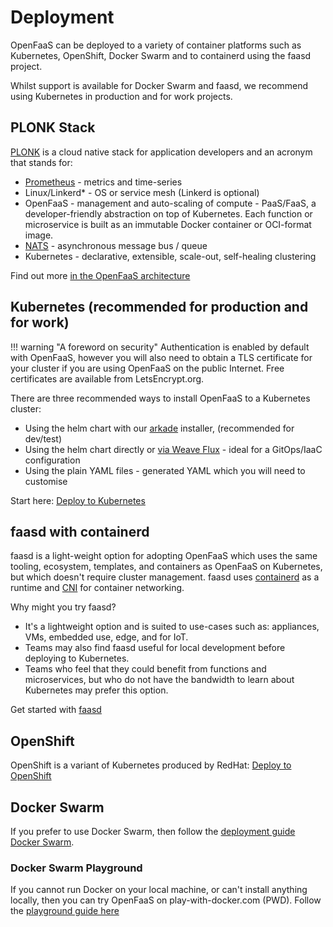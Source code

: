 # Deployment

OpenFaaS can be deployed to a variety of container platforms such as Kubernetes, OpenShift, Docker Swarm and to containerd using the faasd project.

Whilst support is available for Docker Swarm and faasd, we recommend using Kubernetes in production and for work projects.

## PLONK Stack

[PLONK](https://blog.alexellis.io/getting-started-with-the-plonk-stack-and-serverless/) is a cloud native stack for application developers and an acronym that stands for:

* [Prometheus](https://prometheus.io/) - metrics and time-series
* Linux/Linkerd* - OS or service mesh (Linkerd is optional)
* OpenFaaS - management and auto-scaling of compute - PaaS/FaaS, a developer-friendly abstraction on top of Kubernetes. Each function or microservice is built as an immutable Docker container or OCI-format image.
* [NATS](https://nats.io/) - asynchronous message bus / queue
* Kubernetes - declarative, extensible, scale-out, self-healing clustering

Find out more [in the OpenFaaS architecture](https://docs.openfaas.com/architecture/stack/#layers-and-responsibilities)

## Kubernetes (recommended for production and for work)

!!! warning "A foreword on security"
    Authentication is enabled by default with OpenFaaS, however you will also need to obtain a TLS certificate for your cluster if you are using OpenFaaS on the public Internet. Free certificates are available from LetsEncrypt.org.

There are three recommended ways to install OpenFaaS to a Kubernetes cluster:

* Using the helm chart with our [arkade](https://get-arkade.dev/) installer, (recommended for dev/test)
* Using the helm chart directly or [via Weave Flux](https://www.openfaas.com/blog/openfaas-flux/) - ideal for a GitOps/IaaC configuration
* Using the plain YAML files - generated YAML which you will need to customise

Start here: [Deploy to Kubernetes](/deployment/kubernetes/)

## faasd with containerd

faasd is a light-weight option for adopting OpenFaaS which uses the same tooling, ecosystem, templates, and containers as OpenFaaS on Kubernetes, but which doesn't require cluster management. faasd uses [containerd](https://containerd.io/) as a runtime and [CNI](https://github.com/containernetworking/cni) for container networking.

Why might you try faasd?

* It's a lightweight option and is suited to use-cases such as: appliances, VMs, embedded use, edge, and for IoT. 
* Teams may also find faasd useful for local development before deploying to Kubernetes.
* Teams who feel that they could benefit from functions and microservices, but who do not have the bandwidth to learn about Kubernetes may prefer this option.

Get started with [faasd](https://github.com/alexellis/faasd/)

## OpenShift

OpenShift is a variant of Kubernetes produced by RedHat: [Deploy to OpenShift](/deployment/openshift/)

## Docker Swarm

If you prefer to use Docker Swarm, then follow the [deployment guide Docker Swarm](/deployment/docker-swarm/).

### Docker Swarm Playground

If you cannot run Docker on your local machine, or can't install anything locally, then you can try OpenFaaS on play-with-docker.com (PWD). Follow the [playground guide here](/deployment/play-with-docker/)
